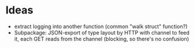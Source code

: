 Ideas
==========

- extract logging into another function (common "walk struct" function?)
- Subpackage: JSON-export of type layout by HTTP with channel to feed it,
  each GET reads from the channel (blocking, so there's no confusion)
